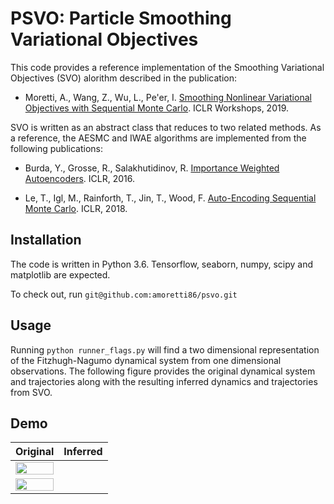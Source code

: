 # PSVO: Particle Smoothing Variational Objectives

This code provides a reference implementation of the Smoothing Variational Objectives (SVO) alorithm described in the publication: 

* Moretti, A., Wang, Z., Wu, L., Pe'er, I. [Smoothing Nonlinear Variational Objectives with Sequential Monte Carlo](https://openreview.net/pdf?id=HJg24U8tuE). ICLR Workshops, 2019.

SVO is written as an abstract class that reduces to two related methods. As a reference, the AESMC and IWAE algorithms are implemented from the following publications:

* Burda, Y., Grosse, R., Salakhutidinov, R. [Importance Weighted Autoencoders](https://arxiv.org/abs/1509.00519). ICLR, 2016.

* Le, T., Igl, M., Rainforth, T., Jin, T., Wood, F. [Auto-Encoding Sequential Monte Carlo](https://arxiv.org/abs/1705.10306). ICLR, 2018.


## Installation

The code is written in Python 3.6. Tensorflow, seaborn, numpy, scipy and matplotlib are expected. 

To check out, run `git@github.com:amoretti86/psvo.git`


## Usage

Running `python runner_flags.py` will find a two dimensional representation of the Fitzhugh-Nagumo dynamical system from one dimensional observations. The following figure provides the original dynamical system and trajectories along with the resulting inferred dynamics and trajectories from SVO. 


## Demo
| Original | Inferred |
|-----------|----------|
|<img src="https://github.com/amoretti86/PSVO/data/fhn/fhn.png" width="100%" /> 
|<img src="https://github.com/amoretti86/PSVO/data/fhn/fit.png" width="100%" />|

